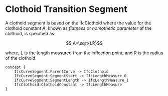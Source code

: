 Clothoid Transition Segment
===========================

A clothoid segment is based on the IfcClothoid where the value for the clothoid constant _A_, known as _flatness_ or _homothetic parameter_ of the clothoid, is specified as:

$$ A=\sqrt{LR}$$

where, L is the length measured from the inflection point; and R is the radius of the clothoid.

```
concept {
    IfcCurveSegment:ParentCurve -> IfcClothoid
    IfcCurveSegment:SegmentStart -> IfcLengthMeasure_0
    IfcCurveSegment:SegmentLength -> IfcLengthMeasure_1
    IfcClothoid:ClothoidConstant -> IfcLengthMeasure
}
```
